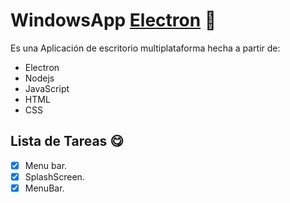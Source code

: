 # WindowsApp [Electron](http://electron.atom.io) :game_die:
Es una Aplicación de escritorio multiplataforma hecha a partir de:

* Electron
* Nodejs
* JavaScript
* HTML
* CSS

## Lista de Tareas :yum:

- [x] Menu bar.
- [x] SplashScreen.
- [x] MenuBar.
